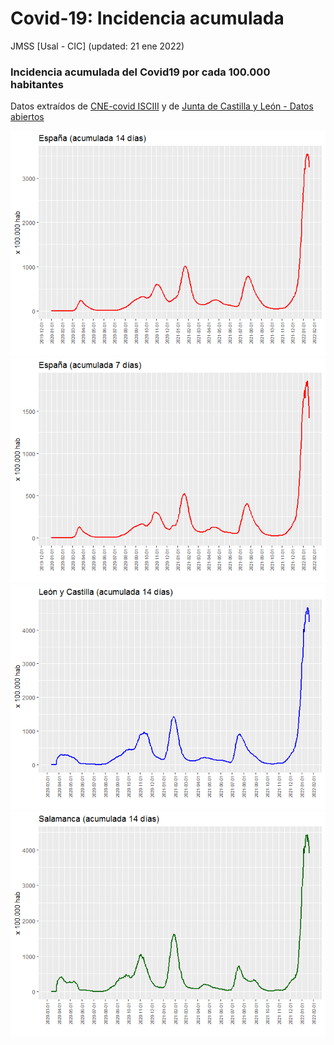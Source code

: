 Covid-19: Incidencia acumulada
================
JMSS \[Usal - CIC\]
(updated: 21 ene 2022)

### Incidencia acumulada del Covid19 por cada 100.000 habitantes

Datos extraídos de [CNE-covid
ISCIII](https://cnecovid.isciii.es/covid19) y de [Junta de Castilla y
León - Datos
abiertos](https://analisis.datosabiertos.jcyl.es/pages/home/)

![](README_files/figure-gfm/graficos-1.png)<!-- -->![](README_files/figure-gfm/graficos-2.png)<!-- -->![](README_files/figure-gfm/graficos-3.png)<!-- -->![](README_files/figure-gfm/graficos-4.png)<!-- -->
